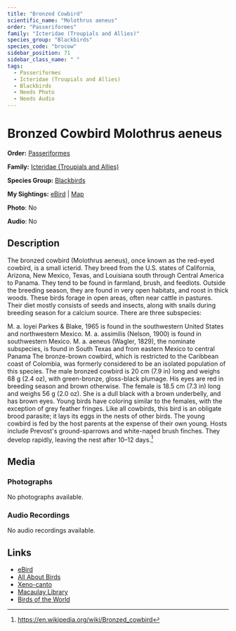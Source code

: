 ```yaml
---
title: "Bronzed Cowbird"
scientific_name: "Molothrus aeneus"
order: "Passeriformes"
family: "Icteridae (Troupials and Allies)"
species_group: "Blackbirds"
species_code: "brocow"
sidebar_position: 71
sidebar_class_name: " "
tags: 
  - Passeriformes
  - Icteridae (Troupials and Allies)
  - Blackbirds
  - Needs Photo
  - Needs Audio
---
```


# Bronzed Cowbird <span className='sci_name'>Molothrus aeneus</span>

**Order:** [Passeriformes](/tags/passeriformes)

**Family:** [Icteridae (Troupials and Allies)](/tags/icteridae-troupials-and-allies)

**Species Group:** [Blackbirds](/tags/blackbirds)

**My Sightings:** [eBird](https://ebird.org/lifelist?r=world&time=life&spp=brocow) | [Map](/map?species_code=brocow)

**Photo**: No 

**Audio**: No

## Description
The bronzed cowbird (Molothrus aeneus), once known as the red-eyed cowbird, is a small icterid.
They breed from the U.S. states of California, Arizona, New Mexico, Texas, and Louisiana south through Central America to Panama. They tend to be found in farmland, brush, and feedlots. Outside the breeding season, they are found in very open habitats, and roost in thick woods. These birds forage in open areas, often near cattle in pastures. Their diet mostly consists of seeds and insects, along with snails during breeding season for a calcium source.
There are three subspecies:

M. a. loyei  Parkes & Blake, 1965 is found in the southwestern United States and northwestern Mexico.
M. a. assimilis  (Nelson, 1900) is found in southwestern Mexico.
M. a. aeneus  (Wagler, 1829), the nominate subspecies, is found in South Texas and from eastern Mexico to central Panama
The bronze-brown cowbird, which is restricted to the Caribbean coast of Colombia, was formerly considered to be an isolated population of this species.
The male bronzed cowbird is 20 cm (7.9 in) long and weighs 68 g (2.4 oz), with green-bronze, gloss-black plumage. His eyes are red in breeding season and brown otherwise. The female is 18.5 cm (7.3 in) long and weighs 56 g (2.0 oz). She is a dull black with a brown underbelly, and has brown eyes. Young birds have coloring similar to the females, with the exception of grey feather fringes.
Like all cowbirds, this bird is an obligate brood parasite; it lays its eggs in the nests of other birds. The young cowbird is fed by the host parents at the expense of their own young. Hosts include Prevost's ground-sparrows and white-naped brush finches. They develop rapidly, leaving the nest after 10–12 days.[^1]

[^1]: https://en.wikipedia.org/wiki/Bronzed_cowbird

## Media
### Photographs
No photographs available.

### Audio Recordings
No audio recordings available.

## Links
* [eBird](https://ebird.org/species/brocow) 
* [All About Birds](https://www.allaboutbirds.org/guide/brocow) 
* [Xeno-canto](https://www.xeno-canto.org/species/molothrus-aeneus) 
* [Macaulay Library](https://search.macaulaylibrary.org/catalog?taxonCode=brocow&sort=rating_rank_desc)
* [Birds of the World](https://birdsoftheworld.org/bow/species/brocow)
